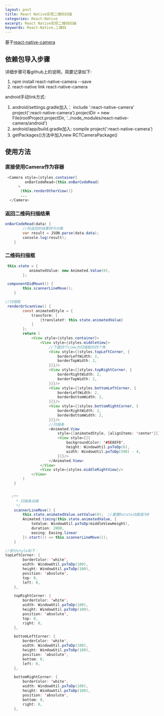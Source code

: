 ```yaml
---
layout: post
title: React Native实现二维码扫描
categories: React-Native
excerpt: React Native实现二维码扫描
keywords: React-Native,二维码
---
```

基于[react-native-camera](https://github.com/lwansbrough/react-native-camera)

## 依赖包导入步骤
详细步骤可看github上的说明，简要记录如下:
1. npm install react-native-camera --save
2. react-native link react-native-camera

android手动link方式:
1. android/settings.gradle加入：
   include ':react-native-camera'
   project(':react-native-camera').projectDir = new File(rootProject.projectDir, 	'../node_modules/react-native-camera/android')
2. android/app/build.gradle加入:
   compile project(':react-native-camera')
3. getPackages()方法中加入new RCTCameraPackage()

## 使用方法
### 直接使用Camera作为容器
```java
 <Camera style={styles.container}
         onBarCodeRead={this.onBarCodeRead}
      >              
       {this.renderOtherView()}
       ...
  </Camera>
```
### 返回二维码扫描结果
```java
onBarCodeRead(data) {
        //将返回的结果转为对象
        var result = JSON.parse(data.data);
        console.log(result);
    }
```

### 二维码扫描框
```java
 this.state = {
           animatedValue: new Animated.Value(0),
        };

 componentDidMount() {
        this.scannerLineMove();
    }

//扫描框
 renderQrScanView() {
        const animatedStyle = {
            transform: [
                {translateY: this.state.animatedValue}
            ]
        };
        return (
            <View style={styles.container}>            
                <View style={styles.middleView}>
                    //下面四个view为扫描框的四个角
                    <View style={[styles.topLeftCorner, {
                        borderLeftWidth: 2,
                        borderTopWidth: 2,
                    }]}/>
                    <View style={[styles.topRightCorner, {
                        borderRightWidth: 2,
                        borderTopWidth: 2,
                    }]}/>
                    <View style={[styles.bottomLeftCorner, {
                        borderLeftWidth: 2,
                        borderBottomWidth: 2,
                    }]}/>
                    <View style={[styles.bottomRightCorner, {
                        borderRightWidth: 2,
                        borderBottomWidth: 2,
                    }]}/>
                    //扫描条
                    <Animated.View
                        style={[animatedStyle, {alignItems: 'center'}]}>
                        <View style={[{
                            backgroundColor: '#5E8EF8',
                            height: WindowUtil.pxToDp(6),
                            width: WindowUtil.pxToDp(590) - 4,
                        }]}/>
                    </Animated.View>
                </View>
                <View style={styles.middleRightView}/>
            </View>
        )
    }


   /**
     * 扫描条动画
     */
    scannerLineMove() {
        this.state.animatedValue.setValue(0);  //重置Rotate动画值为0
        Animated.timing(this.state.animatedValue, {
            toValue: WindowUtil.pxToDp(middleViewHeight),
            duration: 2000,
            easing: Easing.linear
        }).start(() => this.scannerLineMove());
    }

//部分style如下：
topLeftCorner: {
        borderColor: 'white',
        width: WindowUtil.pxToDp(100),
        height: WindowUtil.pxToDp(100),
        position: 'absolute',
        top: 0,
        left: 0,
    },

    topRightCorner: {
        borderColor: 'white',
        width: WindowUtil.pxToDp(100),
        height: WindowUtil.pxToDp(100),
        position: 'absolute',
        top: 0,
        right: 0,
    },

    bottomLeftCorner: {
        borderColor: 'white',
        width: WindowUtil.pxToDp(100),
        height: WindowUtil.pxToDp(100),
        position: 'absolute',
        bottom: 0,
        left: 0,
    },

    bottomRightCorner: {
        borderColor: 'white',
        width: WindowUtil.pxToDp(100),
        height: WindowUtil.pxToDp(100),
        position: 'absolute',
        bottom: 0,
        right: 0,
    },

```

